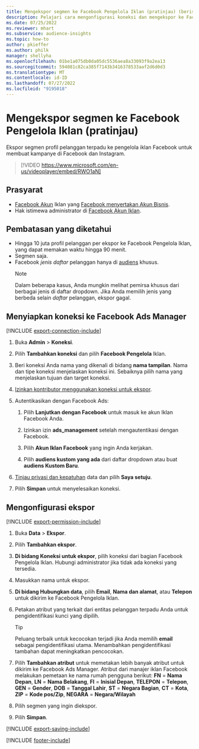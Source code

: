 ```yaml
---
title: Mengekspor segmen ke Facebook Pengelola Iklan (pratinjau) (berisi video)
description: Pelajari cara mengonfigurasi koneksi dan mengekspor ke Facebook Ads Manager.
ms.date: 07/25/2022
ms.reviewer: mhart
ms.subservice: audience-insights
ms.topic: how-to
author: pkieffer
ms.author: philk
manager: shellyha
ms.openlocfilehash: 01be1a075db0da05dc5536aea8a33093f9a2ea13
ms.sourcegitcommit: 594081c82ca385f7143b3416378533aaf2d6d0d3
ms.translationtype: MT
ms.contentlocale: id-ID
ms.lasthandoff: 07/27/2022
ms.locfileid: "9195018"
---
```

# <a name="export-segments-to-facebook-ads-manager-preview"></a>Mengekspor segmen ke Facebook Pengelola Iklan (pratinjau)

Ekspor segmen profil pelanggan terpadu ke pengelola iklan Facebook untuk membuat kampanye di Facebook dan Instagram.

> [!VIDEO https://www.microsoft.com/en-us/videoplayer/embed/RWO1aN]

## <a name="prerequisites"></a>Prasyarat

- [Facebook Akun](https://www.facebook.com/business/learn/lessons/step-by-step-ads-manager-account) Iklan yang [Facebook menyertakan Akun Bisnis](https://business.facebook.com/).
- Hak istimewa administrator di [Facebook Akun Iklan](https://www.facebook.com/business/learn/lessons/step-by-step-ads-manager-account).

## <a name="known-limitations"></a>Pembatasan yang diketahui

- Hingga 10 juta profil pelanggan per ekspor ke Facebook Pengelola Iklan, yang dapat memakan waktu hingga 90 menit.
- Segmen saja.
- Facebook *jenis daftar* pelanggan hanya di [audiens](https://www.facebook.com/business/help/744354708981227?id=2469097953376494) khusus.
  > [!NOTE]
  > Dalam beberapa kasus, Anda mungkin melihat pemirsa khusus dari berbagai jenis di daftar dropdown. Jika Anda memilih jenis yang berbeda selain *daftar* pelanggan, ekspor gagal.

## <a name="set-up-connection-to-facebook-ads-manager"></a>Menyiapkan koneksi ke Facebook Ads Manager

[!INCLUDE [export-connection-include](includes/export-connection-admn.md)]

1. Buka **Admin** > **Koneksi**.

1. Pilih **Tambahkan koneksi** dan pilih **Facebook Pengelola** Iklan.

1. Beri koneksi Anda nama yang dikenali di bidang **nama tampilan**. Nama dan tipe koneksi menjelaskan koneksi ini. Sebaiknya pilih nama yang menjelaskan tujuan dan target koneksi.

1. [Izinkan kontributor menggunakan koneksi untuk ekspor](connections.md#allow-contributors-to-use-a-connection-for-exports).

1. Autentikasikan dengan Facebook Ads:

   1. Pilih **Lanjutkan dengan Facebook** untuk masuk ke akun Iklan Facebook Anda.

   1. Izinkan izin **ads_management** setelah mengautentikasi dengan Facebook.

   1. Pilih **Akun Iklan Facebook** yang ingin Anda kerjakan.

   1. Pilih **audiens kustom yang ada** dari daftar dropdown atau buat **audiens Kustom Baru**.

1. [Tinjau privasi dan kepatuhan](connections.md#data-privacy-and-compliance) data dan pilih **Saya setuju**.

1. Pilih **Simpan** untuk menyelesaikan koneksi.

## <a name="configure-an-export"></a>Mengonfigurasi ekspor

[!INCLUDE [export-permission-include](includes/export-permission.md)]

1. Buka **Data** > **Ekspor**.

1. Pilih **Tambahkan ekspor**.

1. **Di bidang Koneksi untuk ekspor**, pilih koneksi dari bagian Facebook Pengelola Iklan. Hubungi administrator jika tidak ada koneksi yang tersedia.

1. Masukkan nama untuk ekspor.

1. **Di bidang Hubungkan data**, pilih **Email**, **Nama dan alamat**, atau **Telepon** untuk dikirim ke Facebook Pengelola Iklan.

1. Petakan atribut yang terkait dari entitas pelanggan terpadu Anda untuk pengidentifikasi kunci yang dipilih.
   > [!TIP]
   > Peluang terbaik untuk kecocokan terjadi jika Anda memilih **email** sebagai pengidentifikasi utama. Menambahkan pengidentifikasi tambahan dapat meningkatkan pencocokan.

1. Pilih **Tambahkan atribut** untuk memetakan lebih banyak atribut untuk dikirim ke Facebook Ads Manager. Atribut dari manajer iklan Facebook melakukan pemetaan ke nama rumah pengguna berikut: **FN** = **Nama Depan**, **LN** = **Nama Belakang**, **FI** = **Inisial Depan**, **TELEPON** = **Telepon**, **GEN** = **Gender**, **DOB** = **Tanggal Lahir**, **ST** = **Negara Bagian**, **CT** = **Kota**, **ZIP** = **Kode pos/Zip**, **NEGARA** = **Negara/Wilayah**

1. Pilih segmen yang ingin diekspor.

1. Pilih **Simpan**.

[!INCLUDE [export-saving-include](includes/export-saving.md)]

[!INCLUDE [footer-include](includes/footer-banner.md)]
